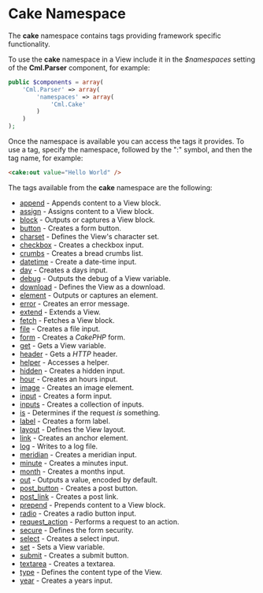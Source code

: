 Cake Namespace
==============

The **cake** namespace contains tags providing framework specific functionality.

To use the **cake** namespace in a View include it in the *$namespaces* setting of the **Cml.Parser** component, for example:

```php
public $components = array(
	'Cml.Parser' => array(
		'namespaces' => array(
			'Cml.Cake'
		)
	)
);
```

Once the namespace is available you can access the tags it provides. To use a tag, specify the namespace, followed by the ":" symbol, and then the tag name, for example:

```html
<cake:out value="Hello World" />
```

The tags available from the **cake** namespace are the following:

* [append](Cake/Append.md) - Appends content to a View block.
* [assign](Cake/Assign.md) - Assigns content to a View block.
* [block](Cake/Block.md) - Outputs or captures a View block.
* [button](Cake/Button.md) - Creates a form button.
* [charset](Cake/Charset.md) - Defines the View's character set.
* [checkbox](Cake/Checkbox.md) - Creates a checkbox input.
* [crumbs](Cake/Crumbs.md) - Creates a bread crumbs list.
* [datetime](Cake/Datetime.md) - Create a date-time input.
* [day](Cake/Day.md) - Creates a days input.
* [debug](Cake/Debug.md) - Outputs the debug of a View variable.
* [download](Cake/Download.md) - Defines the View as a download.
* [element](Cake/Element.md) - Outputs or captures an element.
* [error](Cake/Error.md) - Creates an error message.
* [extend](Cake/Extend.md) - Extends a View.
* [fetch](Cake/Fetch.md) - Fetches a View block.
* [file](Cake/File.md) - Creates a file input.
* [form](Cake/Form.md) - Creates a *CakePHP* form.
* [get](Cake/Get.md) - Gets a View variable.
* [header](Cake/Header.md) - Gets a *HTTP* header.
* [helper](Cake/Helper.md) - Accesses a helper.
* [hidden](Cake/Hidden.md) - Creates a hidden input.
* [hour](Cake/Hour.md) - Creates an hours input.
* [image](Cake/Image.md) - Creates an image element.
* [input](Cake/Input.md) - Creates a form input.
* [inputs](Cake/Inputs.md) - Creates a collection of inputs.
* [is](Cake/Is.md) - Determines if the request *is* something.
* [label](Cake/Label.md) - Creates a form label.
* [layout](Cake/Layout.md) - Defines the View layout.
* [link](Cake/Link.md) - Creates an anchor element.
* [log](Cake/Log.md) - Writes to a log file.
* [meridian](Cake/Meridian.md) - Creates a meridian input.
* [minute](Cake/Minute.md) - Creates a minutes input.
* [month](Cake/Month.md) - Creates a months input.
* [out](Cake/Out.md) - Outputs a value, encoded by default.
* [post_button](Cake/PostButton.md) - Creates a post button.
* [post_link](Cake/PostLink.md) - Creates a post link.
* [prepend](Cake/Prepend.md) - Prepends content to a View block.
* [radio](Cake/Radio.md) - Creates a radio button input.
* [request_action](Cake/RequestAction.md) - Performs a request to an action.
* [secure](Cake/Secure.md) - Defines the form security.
* [select](Cake/Select.md) - Creates a select input.
* [set](Cake/Set.md) - Sets a View variable.
* [submit](Cake/Submit.md) - Creates a submit button.
* [textarea](Cake/Textarea.md) - Creates a textarea.
* [type](Cake/Type.md) - Defines the content type of the View.
* [year](Cake/Year.md) - Creates a years input.

